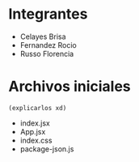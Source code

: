 # Integrantes

- Celayes Brisa
- Fernandez Rocio
- Russo Florencia

# Archivos iniciales

    (explicarlos xd)

- index.jsx
- App.jsx
- index.css
- package-json.js
